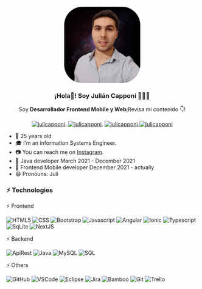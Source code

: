<p align="center" width="300">
   <img align="center" width="200" src="https://github.com/Julicapponi/Julicapponi/blob/main/src/img/personal.png" />
   <h3 align="center">¡Hola👋! Soy Julián Capponi 👨🏻‍💻</h3>
</p>

<p align="center">Soy <strong>Desarrollador Frontend Mobile y Web</strong>¡Revisa mi contenido 👇!</p>
<p align="center">
   <a href="https://twitch.tv/midudev" target="blank" style='margin-right:4px'>
    <img align="center" src="https://cdn.jsdelivr.net/npm/simple-icons@3.0.1/icons/twitch.svg" alt="julicapponi" height="28px" width="28px" />
  </a>
   <a href="https://youtube.com/midudev" target="blank" style='margin-right:4px'>
    <img align="center" src="https://cdn.jsdelivr.net/npm/simple-icons@3.0.1/icons/youtube.svg" alt="julicapponi" height="28px" width="28px" />
  </a>
  <a href="https://instagram.com/julicapponi" target="blank">
    <img align="center" src="https://cdn.jsdelivr.net/npm/simple-icons@3.0.1/icons/instagram.svg" alt="julicapponi" height="28px" width="28px" />
  </a>
  <a href="https://twitter.com/JulianCapponi" target="blank">
    <img align="center" src="https://cdn.jsdelivr.net/npm/simple-icons@3.0.1/icons/twitter.svg" alt="julicapponi" height="28px" width="28px" />
  </a>
</p>

- 🌱 25 years old
- :mortar_board: I’m an information Systems Engineer.
- :camera: You can reach me on [Instagram](https://www.instagram.com/julicapponi/).
- :muscle: Java developer March 2021 - December 2021
- :muscle: Frontend Mobile developer December 2021 - actually
- 😄 Pronouns: Juli

### ⚡ Technologies

⚡ Frontend
<p>
<img alt="HTML5" src="https://img.shields.io/badge/-HTML5-0D1117?logo=html5&logoColor=E34F26&style=plastic"/>
<img alt="CSS" src="https://img.shields.io/badge/-CSS3-0D1117?logo=css3&logoColor=0769AD&style=plastic"/>
<img alt="Bootstrap" src="https://img.shields.io/badge/-Bootstrap-0D1117?logo=Bootstrap&logoColor=23A7F2&style=plastic"/>
<img alt="Javascript" src="https://img.shields.io/badge/-JavaScript-0D1117?logo=javascript&logoColor=F7DF1E&style=plastic"/>
<img alt="Angular" src="https://img.shields.io/badge/-Angular-0D1117?logo=Angular&logoColor=FB1C1C&style=plastic"/>
<img alt="Ionic" src="https://img.shields.io/badge/-Ionic-0D1117?logo=Ionic&logoColor=23A7F2&style=plastic"/>
<img alt="Typescript" src="https://img.shields.io/badge/-Typescript-0D1117?logo=Typescript&logoColor=23A7F2&style=plastic"/>
<img alt="SqLite" src="https://img.shields.io/badge/-SqLite-0D1117?logo=SqLite&logoColor=23A7F2&style=plastic"/>
<img alt="NextJS" src="https://img.shields.io/badge/-NextJS-0D1117?logo=NextJS&logoColor=23A7F2&style=plastic"/>
</p>

⚡ Backend
 <p>
  <img alt="ApiRest" src="https://img.shields.io/badge/-ApiRest-0D1117?logo=ApiRest&logoColor=23A7F2&style=plastic"/>
  <!--<img alt="NodeJS" src="https://img.shields.io/badge/-NodeJS-0D1117?logo=NodeJS&logoColor=23A7F2&style=plastic"/> -->
  <img alt="Java" src="https://img.shields.io/badge/-Java-0D1117?logo=Java&logoColor=F7DF1E&style=plastic"/>
  <img alt="MySQL" src="https://img.shields.io/badge/-MySQL-0D1117?logo=MySQL&logoColor=blue&style=plastic"/>
  <img alt="SQL" src="https://img.shields.io/badge/-SQL-0D1117?logo=SQL&logoColor=47A248&style=plastic"/>
</p>

⚡ Others
 <p>
  <img alt="GitHub" src="https://img.shields.io/badge/-GitHub-0D1117?logo=github&logoColor=white&style=plastic"/>
  <img alt="VSCode" src="https://img.shields.io/badge/-VScode-0D1117?logo=visual-studio-code&logoColor=23A7F2&style=plastic"/>
  <img alt="Eclipse" src="https://img.shields.io/badge/-Eclipse-0D1117?logo=Eclipse&logoColor=23A7F2&style=plastic"/>
  <img alt="Jira" src="https://img.shields.io/badge/-Jira-0D1117?logo=Jira&logoColor=23A7F2&style=plastic"/>
  <img alt="Bamboo" src="https://img.shields.io/badge/-Bamboo-0D1117?logo=Bamboo&logoColor=23A7F2&style=plastic"/>
  <img alt="Git" src="https://img.shields.io/badge/-Git-0D1117?logo=Git&logoColor=23A7F2&style=plastic"/>
  <img alt="Trello" src="https://img.shields.io/badge/-Trello-0D1117?logo=Trello&logoColor=23A7F2&style=plastic"/>
</p>
